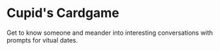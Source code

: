 # Cupid's Cardgame

Get to know someone and meander into interesting conversations with prompts for vitual dates.
